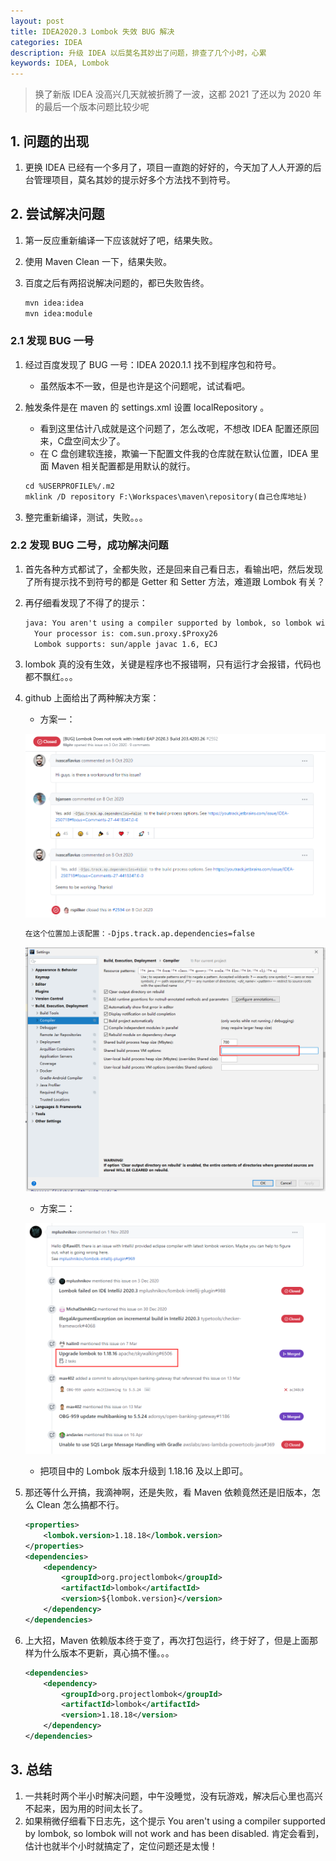 ```yaml
---
layout: post
title: IDEA2020.3 Lombok 失效 BUG 解决
categories: IDEA
description: 升级 IDEA 以后莫名其妙出了问题，排查了几个小时，心累
keywords: IDEA, Lombok
---
```


> 换了新版 IDEA 没高兴几天就被折腾了一波，这都 2021 了还以为 2020 年的最后一个版本问题比较少呢

## 1. 问题的出现

1. 更换 IDEA 已经有一个多月了，项目一直跑的好好的，今天加了人人开源的后台管理项目，莫名其妙的提示好多个方法找不到符号。

## 2. 尝试解决问题

1. 第一反应重新编译一下应该就好了吧，结果失败。

2. 使用 Maven Clean 一下，结果失败。

3. 百度之后有两招说解决问题的，都已失败告终。

   ```xml
   mvn idea:idea
   mvn idea:module
   ```

### 2.1 发现 BUG 一号

1. 经过百度发现了 BUG 一号：IDEA 2020.1.1 找不到程序包和符号。

   - 虽然版本不一致，但是也许是这个问题呢，试试看吧。

2. 触发条件是在 maven 的 settings.xml 设置 localRepository 。

   - 看到这里估计八成就是这个问题了，怎么改呢，不想改 IDEA 配置还原回来，C盘空间太少了。
   - 在 C 盘创建软连接，欺骗一下配置文件我的仓库就在默认位置，IDEA 里面 Maven 相关配置都是用默认的就行。

   ```xml
   cd %USERPROFILE%/.m2
   mklink /D repository F:\Workspaces\maven\repository(自己仓库地址)
   ```

3. 整完重新编译，测试，失败。。。

### 2.2 发现 BUG 二号，成功解决问题

1. 首先各种方式都试了，全都失败，还是回来自己看日志，看输出吧，然后发现了所有提示找不到符号的都是 Getter 和 Setter 方法，难道跟 Lombok 有关？

2. 再仔细看发现了不得了的提示：

   ```xml
   java: You aren't using a compiler supported by lombok, so lombok will not work and has been disabled.
     Your processor is: com.sun.proxy.$Proxy26
     Lombok supports: sun/apple javac 1.6, ECJ
   ```

3. lombok 真的没有生效，关键是程序也不报错啊，只有运行才会报错，代码也都不飘红。。。

4. github 上面给出了两种解决方案：

   - 方案一：

   ![](/images/posts/software/idea/20210818181518.png)

   ```xml
   在这个位置加上该配置：-Djps.track.ap.dependencies=false
   ```

   ![](/images/posts/software/idea/20210818181850.png)

   - 方案二：

   ![](/images/posts/software/idea/20210818181955.png)

   - 把项目中的 Lombok 版本升级到 1.18.16 及以上即可。

5. 那还等什么开搞，我滴神啊，还是失败，看 Maven 依赖竟然还是旧版本，怎么 Clean 怎么搞都不行。

   ```xml
   <properties>
       <lombok.version>1.18.18</lombok.version>
   </properties>
   <dependencies>
       <dependency>
           <groupId>org.projectlombok</groupId>
           <artifactId>lombok</artifactId>
           <version>${lombok.version}</version>
       </dependency>
   </dependencies>
   ```

6. 上大招，Maven 依赖版本终于变了，再次打包运行，终于好了，但是上面那样为什么版本不更新，真心搞不懂。。。

   ```xml
   <dependencies>
       <dependency>
           <groupId>org.projectlombok</groupId>
           <artifactId>lombok</artifactId>
           <version>1.18.18</version>
       </dependency>
   </dependencies>
   ```

   

## 3. 总结

1. 一共耗时两个半小时解决问题，中午没睡觉，没有玩游戏，解决后心里也高兴不起来，因为用的时间太长了。
2. 如果稍微仔细看下日志先，这个提示 You aren't using a compiler supported by lombok, so lombok will not work and has been disabled. 肯定会看到，估计也就半个小时就搞定了，定位问题还是太慢！